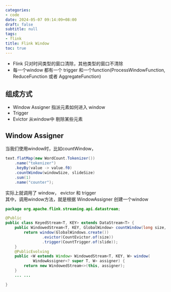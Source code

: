 ```yaml
---
categories:
- code
date: 2024-05-07 09:14:09+08:00
draft: false
subtitle: null
tags:
- flink
title: Flink Window
toc: true
---
```


<!--more-->
- Flink 只对时间类型的窗口清除，其他类型的窗口不清除
- 每一个window 都有一个 trigger 和一个function(ProcessWindowFunction, ReduceFunction 或者 AggregateFunction)

## 组成方式

- Window Assigner 指派元素如何进入 window
- Trigger 
- Evictor 从window中 剔除某些元素

## Window Assigner

当我们使用window时，比如countWindow，

```java
text.flatMap(new WordCount.Tokenizer())
    .name("tokenizer")
    .keyBy(value -> value.f0)
    .countWindow(windowSize, slideSize)
    .sum(1)
    .name("counter");
```
实际上就调用了 window， evictor 和 trigger   
其中，调用window方法，就是根据 WindowAssigner 创建一个window

```java
package org.apache.flink.streaming.api.datastream;

@Public
public class KeyedStream<T, KEY> extends DataStream<T> {
    public WindowedStream<T, KEY, GlobalWindow> countWindow(long size, long slide) {
        return window(GlobalWindows.create())
                .evictor(CountEvictor.of(size))
                .trigger(CountTrigger.of(slide));
    }
    @PublicEvolving
    public <W extends Window> WindowedStream<T, KEY, W> window(
            WindowAssigner<? super T, W> assigner) {
        return new WindowedStream<>(this, assigner);
    }
    ... ...

}
```